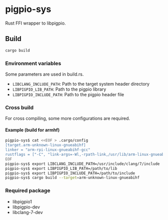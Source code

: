 # pigpio-sys

Rust FFI wrapper to libpigpio.

## Build

```sh
cargo build
```

### Environment variables

Some parameters are used in build.rs.

- `LIBCLANG_INCLUDE_PATH`: Path to the target system header directory
- `LIBPIGPIO_LIB_PATH`: Path to the pigpio library
- `LIBPIGPIO_INCLUDE_PATH`: Path to the pigpio header file


### Cross build

For cross compiling, some more configurations are required.


#### Example (build for armhf)

```sh
pigpio-sys$ cat <<EOF > .cargo/config
[target.arm-unknown-linux-gnueabihf]
linker = "arm-rpi-linux-gnueabihf-gcc"
rustflags = ["-C", "link-args=-Wl,-rpath-link,/usr/lib/arm-linux-gnueabihf"]
EOF
pigpio-sys$ export LIBCLANG_INCLUDE_PATH=/usr/include/clang/7/include
pigpio-sys$ export LIBPIGPIO_LIB_PATH=/path/to/lib
pigpio-sys$ export LIBPIGPIO_INCLUDE_PATH=/path/to/include
pigpio-sys$ cargo build --target=arm-unknown-linux-gnueabihf
```

### Required package

- libpigpio1
- libpigpio-dev
- libclang-7-dev

